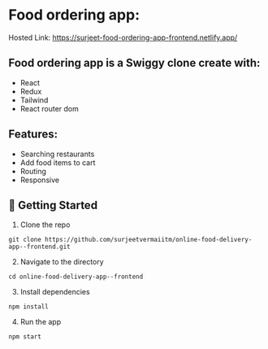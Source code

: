 # Food ordering app:

Hosted Link: https://surjeet-food-ordering-app-frontend.netlify.app/

## Food ordering app is a Swiggy clone create with:
- React
- Redux
- Tailwind
- React router dom

## Features:
- Searching restaurants
- Add food items to cart
- Routing
- Responsive

## 🚀 Getting Started

1. Clone the repo
```
git clone https://github.com/surjeetvermaiitm/online-food-delivery-app--frontend.git
```

2. Navigate to the directory 
```
cd online-food-delivery-app--frontend
```

3. Install dependencies
```
npm install
```

4. Run the app
```
npm start
```